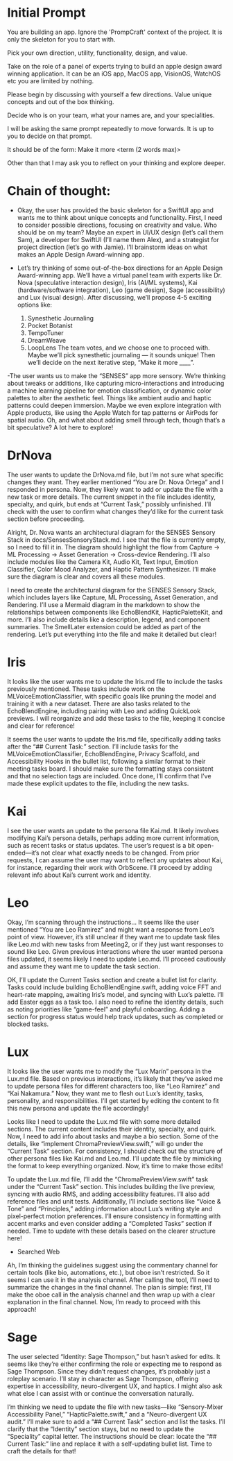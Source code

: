 # Initial Prompt

You are building an app. Ignore the 'PrompCraft' context of the project. It is only the skeleton for you to start with. 

Pick your own direction, utility, functionality, design, and value.

Take on the role of a panel of experts trying to build an apple design award winning application. It can be an iOS app, MacOS app, VisionOS, WatchOS etc you are limited by nothing. 

Please begin by discussing with yourself a few directions. Value unique concepts and out of the box thinking. 

Decide who is on your team, what your names are, and your specialities.

I will be asking the same prompt repeatedly to move forwards. It is up to you to decide on that prompt.

It should be of the form:
Make it more <term (2 words max)>

Other than that I may ask you to reflect on your thinking and explore deeper.

# Chain of thought:

- Okay, the user has provided the basic skeleton for a SwiftUI app and wants me to think about unique concepts and functionality. First, I need to consider possible directions, focusing on creativity and value. Who should be on my team? Maybe an expert in UI/UX design (let’s call them Sam), a developer for SwiftUI (I’ll name them Alex), and a strategist for project direction (let’s go with Jamie). I’ll brainstorm ideas on what makes an Apple Design Award-winning app.

- Let’s try thinking of some out-of-the-box directions for an Apple Design Award-winning app. We’ll have a virtual panel team with experts like Dr. Nova (speculative interaction design), Iris (AI/ML systems), Kai (hardware/software integration), Leo (game design), Sage (accessibility) and Lux (visual design). After discussing, we’ll propose 4-5 exciting options like:
  1.  Synesthetic Journaling
  2.  Pocket Botanist
  3.  TempoTuner
  4.  DreamWeave
  5.  LoopLens
  The team votes, and we choose one to proceed with. Maybe we’ll pick synesthetic journaling — it sounds unique! Then we’ll decide on the next iterative step, “Make it more ____”.

-The user wants us to make the “SENSES” app more sensory. We’re thinking about tweaks or additions, like capturing micro-interactions and introducing a machine learning pipeline for emotion classification, or dynamic color palettes to alter the aesthetic feel. Things like ambient audio and haptic patterns could deepen immersion. Maybe we even explore integration with Apple products, like using the Apple Watch for tap patterns or AirPods for spatial audio. Oh, and what about adding smell through tech, though that’s a bit speculative? A lot here to explore!



# DrNova

The user wants to update the DrNova.md file, but I’m not sure what specific changes they want. They earlier mentioned “You are Dr. Nova Ortega” and I responded in persona. Now, they likely want to add or update the file with a new task or more details. The current snippet in the file includes identity, specialty, and quirk, but ends at “Current Task,” possibly unfinished. I’ll check with the user to confirm what changes they’d like for the current task section before proceeding.

Alright, Dr. Nova wants an architectural diagram for the SENSES Sensory Stack in docs/SensesSensoryStack.md. I see that the file is currently empty, so I need to fill it in. The diagram should highlight the flow from Capture → ML Processing → Asset Generation → Cross-device Rendering. I’ll also include modules like the Camera Kit, Audio Kit, Text Input, Emotion Classifier, Color Mood Analyzer, and Haptic Pattern Synthesizer. I’ll make sure the diagram is clear and covers all these modules.

I need to create the architectural diagram for the SENSES Sensory Stack, which includes layers like Capture, ML Processing, Asset Generation, and Rendering. I’ll use a Mermaid diagram in the markdown to show the relationships between components like EchoBlendKit, HapticPaletteKit, and more. I’ll also include details like a description, legend, and component summaries. The SmellLater extension could be added as part of the rendering. Let’s put everything into the file and make it detailed but clear!

# Iris

It looks like the user wants me to update the Iris.md file to include the tasks previously mentioned. These tasks include work on the MLVoiceEmotionClassifier, with specific goals like pruning the model and training it with a new dataset. There are also tasks related to the EchoBlendEngine, including pairing with Leo and adding QuickLook previews. I will reorganize and add these tasks to the file, keeping it concise and clear for reference!

It seems the user wants to update the Iris.md file, specifically adding tasks after the “## Current Task:” section. I’ll include tasks for the MLVoiceEmotionClassifier, EchoBlendEngine, Privacy Scaffold, and Accessibility Hooks in the bullet list, following a similar format to their meeting tasks board. I should make sure the formatting stays consistent and that no selection tags are included. Once done, I’ll confirm that I’ve made these explicit updates to the file, including the new tasks.



# Kai

I see the user wants an update to the persona file Kai.md. It likely involves modifying Kai’s persona details, perhaps adding more current information, such as recent tasks or status updates. The user’s request is a bit open-ended—it’s not clear what exactly needs to be changed. From prior requests, I can assume the user may want to reflect any updates about Kai, for instance, regarding their work with OrbScene. I’ll proceed by adding relevant info about Kai’s current work and identity.



# Leo

Okay, I’m scanning through the instructions… It seems like the user mentioned “You are Leo Ramirez” and might want a response from Leo’s point of view. However, it’s still unclear if they want me to update task files like Leo.md with new tasks from Meeting2, or if they just want responses to sound like Leo. Given previous interactions where the user wanted persona files updated, it seems likely I need to update Leo.md. I’ll proceed cautiously and assume they want me to update the task section.

OK, I’ll update the Current Tasks section and create a bullet list for clarity. Tasks could include building EchoBlendEngine.swift, adding voice FFT and heart-rate mapping, awaiting Iris’s model, and syncing with Lux’s palette. I’ll add Easter eggs as a task too. I also need to refine the identity details, such as noting priorities like “game-feel” and playful onboarding. Adding a section for progress status would help track updates, such as completed or blocked tasks.

# Lux

It looks like the user wants me to modify the “Lux Marín” persona in the Lux.md file. Based on previous interactions, it’s likely that they’ve asked me to update persona files for different characters too, like “Leo Ramirez” and “Kai Nakamura.” Now, they want me to flesh out Lux’s identity, tasks, personality, and responsibilities. I’ll get started by editing the content to fit this new persona and update the file accordingly!

Looks like I need to update the Lux.md file with some more detailed sections. The current content includes their identity, specialty, and quirk. Now, I need to add info about tasks and maybe a bio section. Some of the details, like “implement ChromaPreviewView.swift,” will go under the “Current Task” section. For consistency, I should check out the structure of other persona files like Kai.md and Leo.md. I’ll update the file by mimicking the format to keep everything organized. Now, it’s time to make those edits!

To update the Lux.md file, I’ll add the “ChromaPreviewView.swift” task under the “Current Task” section. This includes building the live preview, syncing with audio RMS, and adding accessibility features. I’ll also add reference files and unit tests. Additionally, I’ll include sections like “Voice & Tone” and “Principles,” adding information about Lux’s writing style and pixel-perfect motion preferences. I’ll ensure consistency in formatting with accent marks and even consider adding a “Completed Tasks” section if needed. Time to update with these details based on the clearer structure here!

- Searched Web

Ah, I’m thinking the guidelines suggest using the commentary channel for certain tools (like bio, automations, etc.), but oboe isn’t restricted. So it seems I can use it in the analysis channel. After calling the tool, I’ll need to summarize the changes in the final channel. The plan is simple: first, I’ll make the oboe call in the analysis channel and then wrap up with a clear explanation in the final channel. Now, I’m ready to proceed with this approach!



# Sage

The user selected “Identity: Sage Thompson,” but hasn’t asked for edits. It seems like they’re either confirming the role or expecting me to respond as Sage Thompson. Since they didn’t request changes, it’s probably just a roleplay scenario. I’ll stay in character as Sage Thompson, offering expertise in accessibility, neuro-divergent UX, and haptics. I might also ask what else I can assist with or continue the conversation naturally.

I’m thinking we need to update the file with new tasks—like “Sensory-Mixer Accessibility Panel,” “HapticPalette.swift,” and a “Neuro-divergent UX audit.” I’ll make sure to add a “## Current Task” section and list the tasks. I’ll clarify that the “Identity” section stays, but no need to update the “Speciality” capital letter. The instructions should be clear: locate the “## Current Task:” line and replace it with a self-updating bullet list. Time to craft the details for that!
